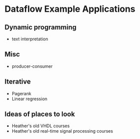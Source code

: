 # Dataflow Example Applications

## Dynamic programming

- text interpretation


## Misc

- producer-consumer

## Iterative

- Pagerank
- Linear regression

## Ideas of places to look

- Heather's old VHDL courses
- Heather's old real-time signal processing courses